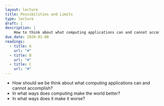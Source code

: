 ```yaml
---
layout: lecture
title: Possibilities and Limits
type: lecture
draft: 1
description: |
    How to think about what computing applications can and cannot accomplish. In what ways does computing make the world better? In what ways does it make it worse?
due_date: 2020-01-08
readings:
  - title: A
    url: "#"
  - title: B
    url: "#"
  - title: C
    url: "#"
---
```


* How should we be think about what computing applications can and cannot accomplish? 
* In what ways does computing make the world better? 
* In what ways does it make it worse?